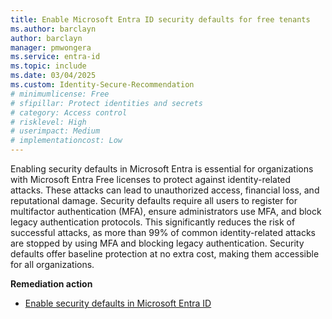 ```yaml
---
title: Enable Microsoft Entra ID security defaults for free tenants
ms.author: barclayn
author: barclayn
manager: pmwongera
ms.service: entra-id
ms.topic: include
ms.date: 03/04/2025
ms.custom: Identity-Secure-Recommendation
# minimumlicense: Free
# sfipillar: Protect identities and secrets
# category: Access control
# risklevel: High
# userimpact: Medium
# implementationcost: Low
---
```

Enabling security defaults in Microsoft Entra is essential for organizations with Microsoft Entra Free licenses to protect against identity-related attacks. These attacks can lead to unauthorized access, financial loss, and reputational damage. Security defaults require all users to register for multifactor authentication (MFA), ensure administrators use MFA, and block legacy authentication protocols. This significantly reduces the risk of successful attacks, as more than 99% of common identity-related attacks are stopped by using MFA and blocking legacy authentication. Security defaults offer baseline protection at no extra cost, making them accessible for all organizations.

**Remediation action**

- [Enable security defaults in Microsoft Entra ID](/entra/fundamentals/security-defaults#enabling-security-defaults)
